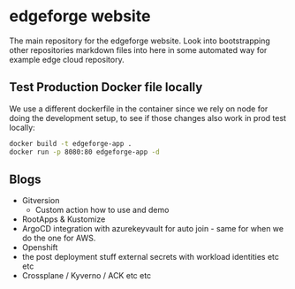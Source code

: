 # edgeforge website

The main repository for the edgeforge website. Look into bootstrapping other repositories markdown files into here in some automated way for example edge cloud repository.

## Test Production Docker file locally

We use a different dockerfile in the container since we rely on node for doing the development setup, to see if those changes also work in prod test locally:

```bash
docker build -t edgeforge-app .
docker run -p 8080:80 edgeforge-app -d
```

## Blogs

- Gitversion
  - Custom action how to use and demo
- RootApps & Kustomize
- ArgoCD integration with azurekeyvault for auto join - same for when we do the one for AWS.
- Openshift
- the post deployment stuff external secrets with workload identities etc etc
- Crossplane / Kyverno / ACK etc etc